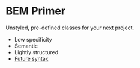 # BEM Primer
Unstyled, pre-defined classes for your next project.

- Low specificity
- Semantic
- Lightly structured
- [Future syntax](https://github.com/MoOx/postcss-cssnext)

